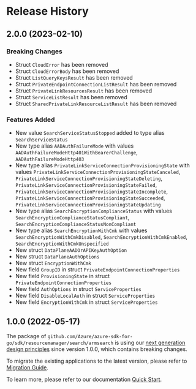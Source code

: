 # Release History

## 2.0.0 (2023-02-10)
### Breaking Changes

- Struct `CloudError` has been removed
- Struct `CloudErrorBody` has been removed
- Struct `ListQueryKeysResult` has been removed
- Struct `PrivateEndpointConnectionListResult` has been removed
- Struct `PrivateLinkResourcesResult` has been removed
- Struct `ServiceListResult` has been removed
- Struct `SharedPrivateLinkResourceListResult` has been removed

### Features Added

- New value `SearchServiceStatusStopped` added to type alias `SearchServiceStatus`
- New type alias `AADAuthFailureMode` with values `AADAuthFailureModeHttp401WithBearerChallenge`, `AADAuthFailureModeHttp403`
- New type alias `PrivateLinkServiceConnectionProvisioningState` with values `PrivateLinkServiceConnectionProvisioningStateCanceled`, `PrivateLinkServiceConnectionProvisioningStateDeleting`, `PrivateLinkServiceConnectionProvisioningStateFailed`, `PrivateLinkServiceConnectionProvisioningStateIncomplete`, `PrivateLinkServiceConnectionProvisioningStateSucceeded`, `PrivateLinkServiceConnectionProvisioningStateUpdating`
- New type alias `SearchEncryptionComplianceStatus` with values `SearchEncryptionComplianceStatusCompliant`, `SearchEncryptionComplianceStatusNonCompliant`
- New type alias `SearchEncryptionWithCmk` with values `SearchEncryptionWithCmkDisabled`, `SearchEncryptionWithCmkEnabled`, `SearchEncryptionWithCmkUnspecified`
- New struct `DataPlaneAADOrAPIKeyAuthOption`
- New struct `DataPlaneAuthOptions`
- New struct `EncryptionWithCmk`
- New field `GroupID` in struct `PrivateEndpointConnectionProperties`
- New field `ProvisioningState` in struct `PrivateEndpointConnectionProperties`
- New field `AuthOptions` in struct `ServiceProperties`
- New field `DisableLocalAuth` in struct `ServiceProperties`
- New field `EncryptionWithCmk` in struct `ServiceProperties`


## 1.0.0 (2022-05-17)

The package of `github.com/Azure/azure-sdk-for-go/sdk/resourcemanager/search/armsearch` is using our [next generation design principles](https://azure.github.io/azure-sdk/general_introduction.html) since version 1.0.0, which contains breaking changes.

To migrate the existing applications to the latest version, please refer to [Migration Guide](https://aka.ms/azsdk/go/mgmt/migration).

To learn more, please refer to our documentation [Quick Start](https://aka.ms/azsdk/go/mgmt).